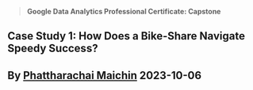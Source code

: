 > **Google Data Analytics Professional Certificate: Capstone**

**Case Study 1: How Does a Bike-Share Navigate Speedy Success?**
---
By [Phattharachai Maichin](https://www.linkedin.com/in/phattharachai-m/)
2023-10-06
---
